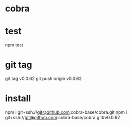 # cobra

# test
npm test

# git tag
git tag v0.0.62
git push origin v0.0.62

# install
npm i git+ssh://git@github.com:cobra-base/cobra.git
npm i git+ssh://git@github.com:cobra-base/cobra.git#v0.0.62
